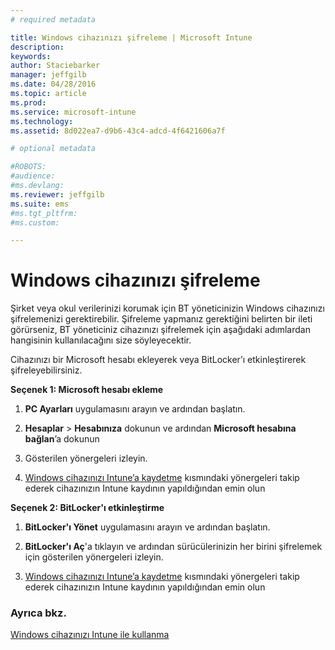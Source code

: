 ```yaml
---
# required metadata

title: Windows cihazınızı şifreleme | Microsoft Intune
description:
keywords:
author: Staciebarker
manager: jeffgilb
ms.date: 04/28/2016
ms.topic: article
ms.prod:
ms.service: microsoft-intune
ms.technology:
ms.assetid: 8d022ea7-d9b6-43c4-adcd-4f6421606a7f

# optional metadata

#ROBOTS:
#audience:
#ms.devlang:
ms.reviewer: jeffgilb
ms.suite: ems
#ms.tgt_pltfrm:
#ms.custom:

---
```



# Windows cihazınızı şifreleme
Şirket veya okul verilerinizi korumak için BT yöneticinizin Windows cihazınızı şifrelemenizi gerektirebilir. Şifreleme yapmanız gerektiğini belirten bir ileti görürseniz, BT yöneticiniz cihazınızı şifrelemek için aşağıdaki adımlardan hangisinin kullanılacağını size söyleyecektir.

Cihazınızı bir Microsoft hesabı ekleyerek veya BitLocker’ı etkinleştirerek şifreleyebilirsiniz.

**Seçenek 1: Microsoft hesabı ekleme**

1.  **PC Ayarları** uygulamasını arayın ve ardından başlatın.

2.  **Hesaplar** &gt; **Hesabınıza** dokunun ve ardından **Microsoft hesabına bağlan**’a dokunun

3.  Gösterilen yönergeleri izleyin.

4.  [Windows cihazınızı Intune’a kaydetme](enroll-your-device-in-intune-windows.md) kısmındaki yönergeleri takip ederek cihazınızın Intune kaydının yapıldığından emin olun

**Seçenek 2: BitLocker'ı etkinleştirme**

1.  **BitLocker'ı Yönet** uygulamasını arayın ve ardından başlatın.

2.  **BitLocker'ı Aç**'a tıklayın ve ardından sürücülerinizin her birini şifrelemek için gösterilen yönergeleri izleyin.

3.  [Windows cihazınızı Intune’a kaydetme](enroll-your-device-in-intune-windows.md) kısmındaki yönergeleri takip ederek cihazınızın Intune kaydının yapıldığından emin olun


### Ayrıca bkz.
[Windows cihazınızı Intune ile kullanma](using-your-windows-device-with-intune.md)

<!--HONumber=May16_HO2-->


